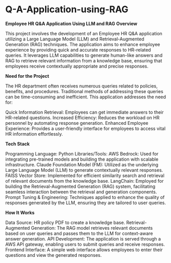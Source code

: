 # Q-A-Application-using-RAG

**Employee HR Q&A Application Using LLM and RAG**
**Overview**

This project involves the development of an Employee HR Q&A application utilizing a Large Language Model (LLM) and Retrieval-Augmented Generation (RAG) techniques. The application aims to enhance employee experience by providing quick and accurate responses to HR-related queries. It leverages LLM capabilities to generate human-like answers and RAG to retrieve relevant information from a knowledge base, ensuring that employees receive contextually appropriate and precise responses.

**Need for the Project**

The HR department often receives numerous queries related to policies, benefits, and procedures. Traditional methods of addressing these queries can be time-consuming and inefficient. This application addresses the need for:

Quick Information Retrieval: Employees can get immediate answers to their HR-related questions.
Increased Efficiency: Reduces the workload on HR personnel by automating response generation.
Enhanced Employee Experience: Provides a user-friendly interface for employees to access vital HR information effortlessly.

**Tech Stack**

Programming Language: Python
Libraries/Tools:
AWS Bedrock: Used for integrating pre-trained models and building the application with scalable infrastructure.
Claude Foundation Model (FM): Utilized as the underlying Large Language Model (LLM) to generate contextually relevant responses.
FAISS Vector Store: Implemented for efficient similarity search and retrieval of relevant documents from the knowledge base.
LangChain: Employed for building the Retrieval-Augmented Generation (RAG) system, facilitating seamless interaction between the retrieval and generation components.
Prompt Tuning & Engineering: Techniques applied to enhance the quality of responses generated by the LLM, ensuring they are tailored to user queries.

**How It Works**

Data Source:  HR policy PDF to create a knowledge base.
Retrieval-Augmented Generation: The RAG model retrieves relevant documents based on user queries and passes them to the LLM for context-aware answer generation.
API Development: The application is served through a AWS API gateway, enabling users to submit queries and receive responses.
Frontend Interface: A simple web interface allows employees to enter their questions and view the generated responses.
